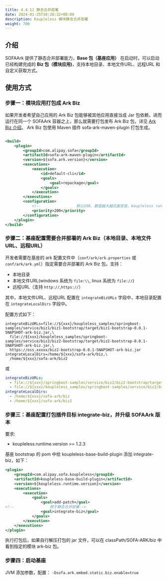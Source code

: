 ```yaml
---
title: 4.4.11 静态合并部署
date: 2024-01-25T10:28:32+08:00
description: Koupleless 模块静态合并部署
weight: 700
---
```


## 介绍

SOFAArk 提供了静态合并部署能力，**Base 包（基座应用）** 在启动时，可以启动已经构建完成的 **Biz 包（模块应用)**，支持本地目录、本地文件URL、远程URL 和自定义获取方式。

## 使用方式

### 步骤一：模块应用打包成 Ark Biz

如果开发者希望自己应用的 Ark Biz 包能够被其他应用直接当成 Jar 包依赖，进而运行在同一个 SOFAArk 容器之上，那么就需要打包发布 Ark Biz
包，详见 [Ark Biz 介绍](https://www.sofastack.tech/projects/sofa-boot/sofa-ark-ark-biz/)。 Ark Biz 包使用
Maven 插件 sofa-ark-maven-plugin 打包生成。

```xml

<build>
    <plugin>
        <groupId>com.alipay.sofa</groupId>
        <artifactId>sofa-ark-maven-plugin</artifactId>
        <version>${sofa.ark.version}</version>
        <executions>
            <execution>
                <id>default-cli</id>
                <goals>
                    <goal>repackage</goal>
                </goals>
            </execution>
        </executions>
        <configuration>
            <!--                默认100，数值越大越后面安装，koupleless runtime 版本大于等于 1.2.2             -->
            <priority>200</priority>
        </configuration>
    </plugin>
</build>
```

### 步骤二：基座配置需要合并部署的 Ark Biz（本地目录、本地文件URL、远程URL）

开发者需要在基座的 ark 配置文件中（`conf/ark/ark.properties` 或 `conf/ark/ark.yml`）指定需要合并部署的 Ark Biz 包，支持：

- 本地目录
- 本地文件URL(windows 系统为 `file:\\`, linux 系统为 `file://`)
- 远程URL（支持 `http://`,`https://`）

其中，本地文件URL、远程URL 配置在 `integrateBizURLs` 字段中，本地目录配置在 `integrateLocalDirs` 字段中。

配置方式如下：

```properties
integrateBizURLs=file://${xxx}/koupleless_samples/springboot-samples/service/biz1/biz1-bootstrap/target/biz1-bootstrap-0.0.1-SNAPSHOT-ark-biz.jar,\
  file://${xxx}/koupleless_samples/springboot-samples/service/biz2/biz2-bootstrap/target/biz2-bootstrap-0.0.1-SNAPSHOT-ark-biz.jar,\
  https://oss.xxxxx/biz2-bootstrap-0.0.1-SNAPSHOT-ark-biz.jar
integrateLocalDirs=/home/${xxx}/sofa-ark/biz,\
  /home/${xxx}/sofa-ark/biz2
```

或

```yaml
integrateBizURLs:
  - file://${xxx}/springboot-samples/service/biz2/biz2-bootstrap/target/biz2-bootstrap-0.0.1-SNAPSHOT-ark-biz.jar
  - file://${xxx}/koupleless_samples/springboot-samples/service/biz2/biz2-bootstrap/target/biz2-bootstrap-0.0.1-SNAPSHOT-ark-biz.jar
integrateLocalDirs:
  - /home/${xxx}/sofa-ark/biz
  - /home/${xxx}/sofa-ark/biz2
```

### 步骤三：基座配置打包插件目标 integrate-biz，并升级 SOFAArk 版本
要求: 
- koupleless.runtime.version >= 1.2.3

基座 bootstrap 的 pom 中给 koupleless-base-build-plugin 添加 <goal>integrate-biz</goal>，如下：
```xml
<plugin>
    <groupId>com.alipay.sofa.koupleless</groupId>
    <artifactId>koupleless-base-build-plugin</artifactId>
    <version>${koupleless.runtime.version}</version>
    <executions>
        <execution>
            <goals>
                <goal>add-patch</goal>
<!--                用于静态合并部署-->
                <goal>integrate-biz</goal>
            </goals>
        </execution>
    </executions>
</plugin>
```

执行打包后，如果自行解压打包的 jar 文件，可以在 classPath/SOFA-ARK/biz 中看到指定的模块 ark-biz 包。

### 步骤四：启动基座
JVM 添加参数，配置： `-Dsofa.ark.embed.static.biz.enable=true`
